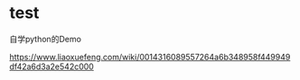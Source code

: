 # test
自学python的Demo

https://www.liaoxuefeng.com/wiki/0014316089557264a6b348958f449949df42a6d3a2e542c000